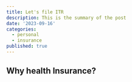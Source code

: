 ```yaml
---
title: Let's file ITR
description: This is the summary of the post
date: '2023-09-16'
categories:
  - personal
  - insurance
published: true
---
```


## Why health Insurance?
